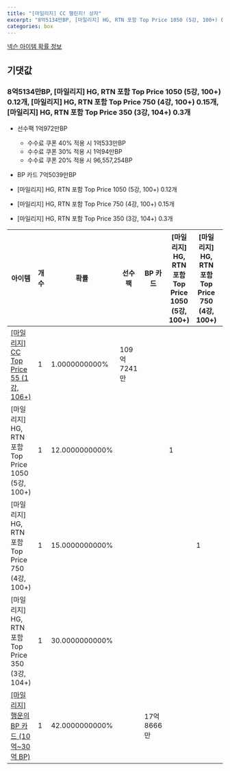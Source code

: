 ```yaml
---
title: "[마일리지] CC 챌린지! 상자"
excerpt: "8억5134만BP, [마일리지] HG, RTN 포함 Top Price 1050 (5강, 100+) 0.12개, [마일리지] HG, RTN 포함 Top Price 750 (4강, 100+) 0.15개, [마일리지] HG, RTN 포함 Top Price 350 (3강, 104+) 0.3개"
categories: box
---
```

[넥슨 아이템 확률 정보](http://iteminfo.nexon.com/probability/fo4?sn=7229)

## 기댓값
### 8억5134만BP, [마일리지] HG, RTN 포함 Top Price 1050 (5강, 100+) 0.12개, [마일리지] HG, RTN 포함 Top Price 750 (4강, 100+) 0.15개, [마일리지] HG, RTN 포함 Top Price 350 (3강, 104+) 0.3개
  - 선수팩 1억972만BP
    - 수수료 쿠폰 40% 적용 시 1억533만BP
    - 수수료 쿠폰 30% 적용 시 1억94만BP
    - 수수료 쿠폰 20% 적용 시 96,557,254BP

  - BP 카드 7억5039만BP
  - [마일리지] HG, RTN 포함 Top Price 1050 (5강, 100+) 0.12개
  - [마일리지] HG, RTN 포함 Top Price 750 (4강, 100+) 0.15개
  - [마일리지] HG, RTN 포함 Top Price 350 (3강, 104+) 0.3개

|아이템|개수|확률|선수팩|BP 카드|[마일리지] HG, RTN 포함 Top Price 1050 (5강, 100+)|[마일리지] HG, RTN 포함 Top Price 750 (4강, 100+)|[마일리지] HG, RTN 포함 Top Price 350 (3강, 104+)|
|---|---|---|---|---|---|---|---|
|[[마일리지] CC Top Price 55 (1강, 106+)](/player/7212)|1|1.0000000000%|109억7241만|||||
|[마일리지] HG, RTN 포함 Top Price 1050 (5강, 100+)|1|12.0000000000%|||1|||
|[마일리지] HG, RTN 포함 Top Price 750 (4강, 100+)|1|15.0000000000%||||1||
|[마일리지] HG, RTN 포함 Top Price 350 (3강, 104+)|1|30.0000000000%|||||1|
|[[마일리지] 행운의 BP 카드 (10억~30억 BP)](/bp/7226)|1|42.0000000000%||17억8666만||||
